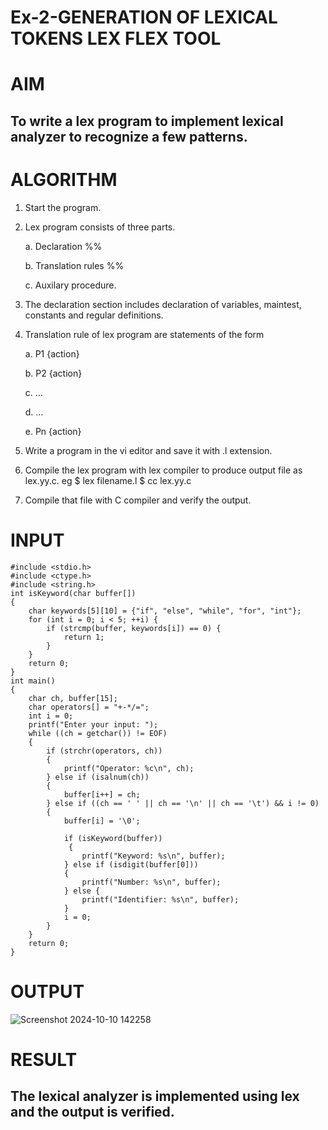 # Ex-2-GENERATION OF LEXICAL TOKENS LEX FLEX TOOL
# AIM
## To write a lex program to implement lexical analyzer to recognize a few patterns.
# ALGORITHM

1.	Start the program.

2.	Lex program consists of three parts.

     a.	Declaration %%

     b.	Translation rules %%

     c.	Auxilary procedure.

3.	The declaration section includes declaration of variables, maintest, constants and regular definitions.
4.	Translation rule of lex program are statements of the form

    a.	P1 {action}

    b.	P2 {action}

    c.	…

    d.	…

    e.	Pn {action}

5.	Write a program in the vi editor and save it with .l extension.

6.	Compile the lex program with lex compiler to produce output file as lex.yy.c. eg $ lex filename.l $ cc lex.yy.c
7.	Compile that file with C compiler and verify the output.

# INPUT
```
#include <stdio.h>
#include <ctype.h>
#include <string.h>
int isKeyword(char buffer[]) 
{
    char keywords[5][10] = {"if", "else", "while", "for", "int"};
    for (int i = 0; i < 5; ++i) {
        if (strcmp(buffer, keywords[i]) == 0) {
            return 1;
        }
    }
    return 0;
}
int main() 
{
    char ch, buffer[15];
    char operators[] = "+-*/=";
    int i = 0;
    printf("Enter your input: ");
    while ((ch = getchar()) != EOF) 
	{
        if (strchr(operators, ch)) 
		{
            printf("Operator: %c\n", ch);
        } else if (isalnum(ch)) 
		{
            buffer[i++] = ch;
        } else if ((ch == ' ' || ch == '\n' || ch == '\t') && i != 0) 
		{
            buffer[i] = '\0';

            if (isKeyword(buffer))
			 {
                printf("Keyword: %s\n", buffer);
            } else if (isdigit(buffer[0])) 
			{
                printf("Number: %s\n", buffer);
            } else {
                printf("Identifier: %s\n", buffer);
            }
            i = 0;
        }
    }
    return 0;
}

```
# OUTPUT
![Screenshot 2024-10-10 142258](https://github.com/user-attachments/assets/acfb5ba0-28f6-4e27-91d6-a0f5a764c88b)

# RESULT
## The lexical analyzer is implemented using lex and the output is verified.
